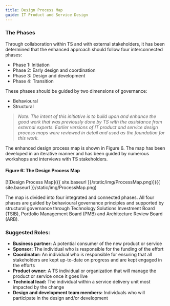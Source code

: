 ```yaml
---
title: Design Process Map
guide: IT Product and Service Design
---
```


### The Phases

Through collaboration within TS and with external stakeholders, it has been determined that the enhanced approach should follow four interconnected phases:

- Phase 1: Initiation
- Phase 2: Early design and coordination
- Phase 3: Design and development
- Phase 4: Transition

These phases should be guided by two dimensions of governance:

- Behavioural
- Structural

> _Note: The intent of this initiative is to build upon and enhance the good work that was previously done by TS with the assistance from external experts. Earlier versions of IT product and service design process maps were reviewed in detail and used as the foundation for this work._

The enhanced design process map is shown in Figure 6. The map has been developed in an iterative manner and has been guided by numerous workshops and interviews with TS stakeholders.

#### Figure 6: The Design Process Map

[![Design Process Map]({{ site.baseurl }}/static/img/ProcessMap.png)]({{ site.baseurl }}/static/img/ProcessMap.png)

The map is divided into four integrated and connected phases. All four phases are guided by behavioural governance principles and supported by structural governance through Technology Solutions Investment Board (TSIB), Portfolio Management Board (PMB) and Architecture Review Board (ARB).

### Suggested Roles:

- **Business partner:** A potential consumer of the new product or service
- **Sponsor:** The individual who is responsible for the funding of the effort
- **Coordinator:** An individual who is responsible for ensuring that all stakeholders are kept up-to-date on progress and are kept engaged in the efforts
- **Product owner:** A TS individual or organization that will manage the product or service once it goes live
- **Technical lead:** The individual within a service delivery unit most impacted by the change
- **Design and development team members:** Individuals who will participate in the design and/or development
